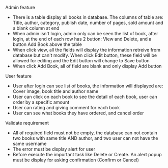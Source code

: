 Admin feature
- There is a table display all books in database. The columns of table are: Title, author, category, publish date, number of pages, sold amount and a blank column at end
- When admin isn't login, admin only can be seen the list of book, after login, at the end of each row has 2 button: View and Delete, and a button Add Book above the table
- When click view, all the fields will display the information retreive from database but can't modify. When click Edit button, these field will be allowed for editing and the Edit button will change to Save button
- When click Add Book, all of field are blank and only display Add button
  
User feature
- User after login can see list of books, the information will displayed are: Cover image, book title and author name
- User can click on each book to see the detail of each book, user can order by a specific amount
- User can rating and giving comment for each book
- User can see what books they have ordered, and cancel order

Validate requirement
- All of required field must not be empty, the database can not contain two books with same title AND author, and two user can not have the same username
- The error must be display alert for user
- Before execute the important task like Delete or Create. An alert popup must be display for asking confirmation (Confirm or Cancel)
